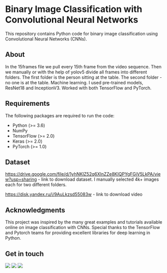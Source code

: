# Binary Image Classification with Convolutional Neural Networks

This repository contains Python code for binary image classification using Convolutional Neural Networks (CNNs).

## About

In the 15frames file we pull every 15th frame from the video sequence. 
Then we manually or with the help of yolov5 divide all frames into different folders. 
The first folder is the person sitting at the table. The second folder - no one is at the table.
Machine learning. I used pre-trained models, ResNet18 and InceptionV3. Worked with both TensorFlow and PyTorch. 

## Requirements

The following packages are required to run the code:

- Python (>= 3.6)
- NumPy
- TensorFlow (>= 2.0)
- Keras (>= 2.0)
- PyTorch (>= 1.0)

## Dataset

https://drive.google.com/file/d/1yhNKlZ52q6XlnZZe8KIQPYgFGiV5LkPA/view?usp=sharing - link to download dataset. I manually selected 4k+ images each for two different folders. 

https://disk.yandex.ru/i/9AuLkzsd55083w - link to download video

## Acknowledgments

This project was inspired by the many great examples and tutorials available online on image classification with CNNs. Special thanks to the TensorFlow and Pytorch teams for providing excellent libraries for deep learning in Python.

## Get in touch

<p> <a href="mailto:timofeevkarakozovartem@gmail.com" target="_blank" rel="noreferrer"><img src="https://img.shields.io/badge/Gmail-D14836?style=for-the-badge&logo=gmail&logoColor=white" /></a> <a href="https://t.me/kastonex" target="_blank" rel="noreferrer"><img src="https://img.shields.io/badge/Telegram-2CA5E0?style=for-the-badge&logo=telegram&logoColor=white" /></a> <a href="https://www.kaggle.com/kastonex" target="_blank" rel="noreferrer"><img src="https://img.shields.io/badge/Kaggle-035a7d?style=for-the-badge&logo=kaggle&logoColor=white" /></a></p>


